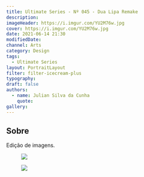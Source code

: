 ```yaml
---
title: Ultimate Series - Nº 045 - Dua Lipa Remake
description:
imageHeader: https://i.imgur.com/YU2M76w.jpg
cover: https://i.imgur.com/YU2M76w.jpg
date: 2021-06-14 21:30
modifiedDate:
channel: Arts
category: Design
tags:
  - Ultimate Series
layout: PortraitLayout
filter: filter-icecream-plus
typography:
draft: false
authors:
  - name: Julian Silva da Cunha
    quote:
gallery:
---
```


## Sobre

Edição de imagens.

<figure>
<img src="https://i.imgur.com/YU2M76w.jpg" className="max-w-none mx-auto block"/>
</figure>
<figure>
<img src="https://i.imgur.com/XfkZcBw.jpg" className="max-w-none mx-auto block"/>
</figure>
